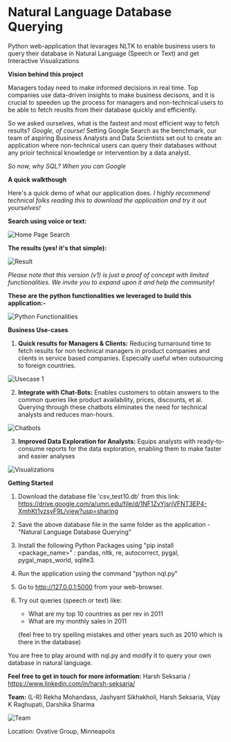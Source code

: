 # Natural Language Database Querying

Python web-application that levarages NLTK to enable business users to query their database in Natural Language (Speech or Text) and get Interactive Visualizations

**Vision behind this project**

Managers today need to make informed decisions in real time. Top companies use data-driven insights to make business decisons, and it is crucial to speeden up the process for managers and non-technical users to be able to fetch reuslts from their database quickly and efficiently. 

So we asked ourselves, what is the fastest and most efficient way to fetch results? *Google, of course!* Setting Google Search as the benchmark, our team of aspiring Business Analysts and Data Scientists set out to create an application where non-technical users can query their databases without any prioir technical knowledge or intervention by a data analyst.

*So now, why SQL? When you can Google*

**A quick walkthough**

Here's a quick demo of what our application does. *I highly recommend technical folks reading this to download the applicaition and try it out yourselves!*

**Search using voice or text:**

![Home Page Search](https://https://github.com/harshseksaria1/Natural-Language-Database-Querying/blob/master/Natural%20Language%20Database%20Querying/images/search.JPG)

**The results (yes! it's that simple):**

![Result](https://https://github.com/harshseksaria1/Natural-Language-Database-Querying/blob/master/Natural%20Language%20Database%20Querying/images/result.JPG)

*Please note that this version (v1) is just a proof of concept with limited functionalities. We invite you to expand upon it and help the community!*


**These are the python functionalities we leveraged to build this application:-**

![Python Functionalities](https://https://github.com/harshseksaria1/Natural-Language-Database-Querying/blob/master/Natural%20Language%20Database%20Querying/images/lib.JPG)


**Business Use-cases**

1. **Quick results for Managers & Clients:**
Reducing turnaround time to fetch results for non technical managers in product companies and clients in service based companies. Especially useful when outsourcing to foreign countries.

![Usecase 1](https://https://github.com/harshseksaria1/Natural-Language-Database-Querying/blob/master/Natural%20Language%20Database%20Querying/images/usecase1.jpg)

2. **Integrate with Chat-Bots:**
Enables customers to obtain answers to the common queries like product availability, prices, discounts, et al. Querying through these chatbots eliminates the need for technical analysts and reduces man-hours.

![Chatbots](https://https://github.com/harshseksaria1/Natural-Language-Database-Querying/blob/master/Natural%20Language%20Database%20Querying/images/chatbots-header.png)

3. **Improved Data Exploration for Analysts:**
Equips analysts with ready-to-consume reports for the data exploration, enabling them to make faster and easier analyses

![Visualizations](https://https://github.com/harshseksaria1/Natural-Language-Database-Querying/blob/master/Natural%20Language%20Database%20Querying/images/bg-showcase-3.jpg)


**Getting Started**

1. Download the database file 'csv_test10.db' from this link: https://drive.google.com/a/umn.edu/file/d/1NF1ZvYjsrjVFNT3EP4-XmhKt1vzsyF9L/view?usp=sharing
2. Save the above database file in the same folder as the application - "Natural Language Database Querying" 
3. Install the following Python Packages using "pip install <package_name>" : pandas, nltk, re, autocorrect, pygal, pygal_maps_world, sqlite3.
4. Run the application using the command "python nql.py"
5. Go to http://127.0.0.1:5000 from your web-browser.
6. Try out queries (speech or text) like:
   * What are my top 10 countries as per rev in 2011
   * What are my monthly sales in 2011

    (feel free to try spelling mistakes and other years such as 2010 which is there in the database)

You are free to play around with nql.py and modify it to query your own database in natural language.

**Feel free to get in touch for more information:** Harsh Seksaria / https://www.linkedin.com/in/harsh-seksaria/

**Team:** (L-R) Rekha Mohandass, Jashyant Sikhakholi, Harsh Seksaria, Vijay K Raghupati, Darshika Sharma

![Team](https://https://github.com/harshseksaria1/Natural-Language-Database-Querying/blob/master/Natural%20Language%20Database%20Querying/images/f.jpeg)

Location: Ovative Group, Minneapolis
